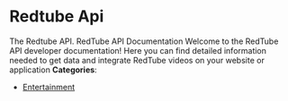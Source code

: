 # Redtube Api


The Redtube API.  RedTube API Documentation Welcome to the RedTube API developer documentation! Here you can find detailed information needed to get data and integrate RedTube videos on your website or application
**Categories**:

- [Entertainment](https://github/awesome-apis/awesome-apis#entertainment)



